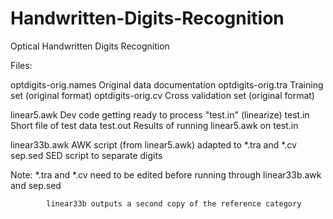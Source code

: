 # Handwritten-Digits-Recognition
Optical Handwritten Digits Recognition

Files:

optdigits-orig.names	Original data documentation
optdigits-orig.tra	Training set (original format)
optdigits-orig.cv	Cross validation set (original format)

linear5.awk		Dev code getting ready to process "test.in" (linearize)
test.in			Short file of test data
test.out		Results of running linear5.awk on test.in

linear33b.awk		AWK script (from linear5.awk) adapted to *.tra and *.cv
sep.sed			SED script to separate digits

Note:			*.tra and *.cv need to be edited before running through
			linear33b.awk and sep.sed

			linear33b outputs a second copy of the reference category
